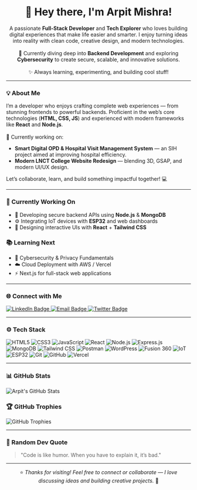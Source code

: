 <h1 align="center">👋 Hey there, I'm Arpit Mishra!</h1>

<p align="center">
  A passionate <b>Full-Stack Developer</b> and <b>Tech Explorer</b> who loves building digital experiences that make life easier and smarter.  
  I enjoy turning ideas into reality with clean code, creative design, and modern technologies.  
  <br /><br />
  🌱 Currently diving deep into <b>Backend Development</b> and exploring <b>Cybersecurity</b> to create secure, scalable, and innovative solutions.  
  <br /><br />
  ✨ Always learning, experimenting, and building cool stuff!
</p>

---

<h3>💡 About Me</h3>
<p>
  I’m a developer who enjoys crafting complete web experiences — from stunning frontends to powerful backends.  
  Proficient in the web’s core technologies (<b>HTML, CSS, JS</b>) and experienced with modern frameworks like <b>React</b> and <b>Node.js</b>.  
  <br /><br />
  🚀 Currently working on:
  <ul>
    <li><b>Smart Digital OPD & Hospital Visit Management System</b> — an SIH project aimed at improving hospital efficiency.</li>
    <li><b>Modern LNCT College Website Redesign</b> — blending 3D, GSAP, and modern UI/UX design.</li>
  </ul>
  Let’s collaborate, learn, and build something impactful together! 💻
</p>

---

<h3>🎯 Currently Working On</h3>
<ul>
  <li>🧠 Developing secure backend APIs using <b>Node.js</b> & <b>MongoDB</b></li>
  <li>⚙️ Integrating IoT devices with <b>ESP32</b> and web dashboards</li>
  <li>🧩 Designing interactive UIs with <b>React</b> + <b>Tailwind CSS</b></li>
</ul>

<h3>📚 Learning Next</h3>
<ul>
  <li>🔐 Cybersecurity & Privacy Fundamentals</li>
  <li>☁️ Cloud Deployment with AWS / Vercel</li>
  <li>⚡ Next.js for full-stack web applications</li>
</ul>

---

<h3>🌐 Connect with Me</h3>
<p>
  <a href="https://www.linkedin.com/in/arpitmishraz/" target="_blank">
    <img src="https://img.shields.io/badge/LinkedIn-%230A66C2?style=for-the-badge&logo=linkedin&logoColor=white" alt="LinkedIn Badge"/>
  </a>
  <a href="mailto:arpitmishra1547@gmail.com">
    <img src="https://img.shields.io/badge/Email-D14836?style=for-the-badge&logo=gmail&logoColor=white" alt="Email Badge"/>
  </a>
  <a href="https://twitter.com/your-twitter" target="_blank">
    <img src="https://img.shields.io/badge/Twitter-%231DA1F2?style=for-the-badge&logo=twitter&logoColor=white" alt="Twitter Badge"/>
  </a>
</p>

---

<h3>⚙️ Tech Stack</h3>
<p align="left">
  <!-- Core Web -->
  <img src="https://img.shields.io/badge/HTML5-%23E34F26?style=for-the-badge&logo=html5&logoColor=white" alt="HTML5" />
  <img src="https://img.shields.io/badge/CSS3-%231572B6?style=for-the-badge&logo=css3&logoColor=white" alt="CSS3" />
  <img src="https://img.shields.io/badge/JavaScript-%23F7DF1E?style=for-the-badge&logo=javascript&logoColor=black" alt="JavaScript" />
  <img src="https://img.shields.io/badge/React-%2361DAFB?style=for-the-badge&logo=react&logoColor=black" alt="React" />
  <img src="https://img.shields.io/badge/Node.js-%23339933?style=for-the-badge&logo=node.js&logoColor=white" alt="Node.js" />
  <img src="https://img.shields.io/badge/Express.js-%23000000?style=for-the-badge&logo=express&logoColor=white" alt="Express.js" />
  <img src="https://img.shields.io/badge/MongoDB-%2347A248?style=for-the-badge&logo=mongodb&logoColor=white" alt="MongoDB" />
  <img src="https://img.shields.io/badge/TailwindCSS-%2306B6D4?style=for-the-badge&logo=tailwindcss&logoColor=white" alt="Tailwind CSS" />
  
  <!-- Tools & Platforms -->
  <img src="https://img.shields.io/badge/Postman-%23FF6C37?style=for-the-badge&logo=postman&logoColor=white" alt="Postman" />
  <img src="https://img.shields.io/badge/WordPress-%2321759B?style=for-the-badge&logo=wordpress&logoColor=white" alt="WordPress" />
  <img src="https://img.shields.io/badge/Fusion%20360-%23F24E1E?style=for-the-badge&logo=autodesk&logoColor=white" alt="Fusion 360" />
  <img src="https://img.shields.io/badge/IoT-%23008C45?style=for-the-badge&logo=arduino&logoColor=white" alt="IoT" />
  <img src="https://img.shields.io/badge/ESP32-%23005A9C?style=for-the-badge&logo=espressif&logoColor=white" alt="ESP32" />
  <img src="https://img.shields.io/badge/Git-%23F05032?style=for-the-badge&logo=git&logoColor=white" alt="Git" />
  <img src="https://img.shields.io/badge/GitHub-%23181717?style=for-the-badge&logo=github&logoColor=white" alt="GitHub" />
  <img src="https://img.shields.io/badge/Vercel-%23000000?style=for-the-badge&logo=vercel&logoColor=white" alt="Vercel" />
</p>

---

<h3>📊 GitHub Stats</h3>
<p>
  <img src="https://github-readme-stats.vercel.app/api?username=arpitmishra1547&show_icons=true&theme=tokyonight" alt="Arpit's GitHub Stats" />
</p>

<h3>🏆 GitHub Trophies</h3>
<p>
  <img src="https://github-profile-trophies.vercel.app/?username=arpitmishra1547&theme=onedark&margin-w=15&margin-h=15" alt="GitHub Trophies" />
</p>

---

<h3>💬 Random Dev Quote</h3>
<blockquote>
  "Code is like humor. When you have to explain it, it’s bad."
</blockquote>

---

<p align="center">
  ⭐ <i>Thanks for visiting! Feel free to connect or collaborate — I love discussing ideas and building creative projects.</i> 🚀
</p>
